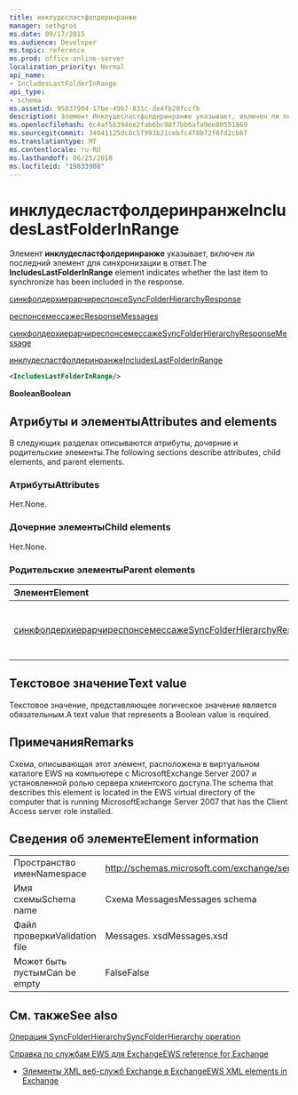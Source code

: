 ```yaml
---
title: инклудесластфолдеринранже
manager: sethgros
ms.date: 09/17/2015
ms.audience: Developer
ms.topic: reference
ms.prod: office-online-server
localization_priority: Normal
api_name:
- IncludesLastFolderInRange
api_type:
- schema
ms.assetid: 95837904-17be-49b7-831c-de4fb20fccfb
description: Элемент Инклудесластфолдеринранже указывает, включен ли последний элемент для синхронизации в ответ.
ms.openlocfilehash: 6c4af5b394ee2fab6bc98f7bb6afa9ee80551869
ms.sourcegitcommit: 34041125dc8c5f993b21cebfc4f8b72f0fd2cb6f
ms.translationtype: MT
ms.contentlocale: ru-RU
ms.lasthandoff: 06/25/2018
ms.locfileid: "19833908"
---
```

# <a name="includeslastfolderinrange"></a><span data-ttu-id="61605-103">инклудесластфолдеринранже</span><span class="sxs-lookup"><span data-stu-id="61605-103">IncludesLastFolderInRange</span></span>

<span data-ttu-id="61605-104">Элемент **инклудесластфолдеринранже** указывает, включен ли последний элемент для синхронизации в ответ.</span><span class="sxs-lookup"><span data-stu-id="61605-104">The **IncludesLastFolderInRange** element indicates whether the last item to synchronize has been included in the response.</span></span> 
  
[<span data-ttu-id="61605-105">синкфолдерхиерарчиреспонсе</span><span class="sxs-lookup"><span data-stu-id="61605-105">SyncFolderHierarchyResponse</span></span>](syncfolderhierarchyresponse.md)
  
[<span data-ttu-id="61605-106">респонсемессажес</span><span class="sxs-lookup"><span data-stu-id="61605-106">ResponseMessages</span></span>](responsemessages.md)
  
[<span data-ttu-id="61605-107">синкфолдерхиерарчиреспонсемессаже</span><span class="sxs-lookup"><span data-stu-id="61605-107">SyncFolderHierarchyResponseMessage</span></span>](syncfolderhierarchyresponsemessage.md)
  
[<span data-ttu-id="61605-108">инклудесластфолдеринранже</span><span class="sxs-lookup"><span data-stu-id="61605-108">IncludesLastFolderInRange</span></span>](includeslastfolderinrange.md)
  
```xml
<IncludesLastFolderInRange/>
```

 <span data-ttu-id="61605-109">**Boolean**</span><span class="sxs-lookup"><span data-stu-id="61605-109">**Boolean**</span></span>
## <a name="attributes-and-elements"></a><span data-ttu-id="61605-110">Атрибуты и элементы</span><span class="sxs-lookup"><span data-stu-id="61605-110">Attributes and elements</span></span>

<span data-ttu-id="61605-111">В следующих разделах описываются атрибуты, дочерние и родительские элементы.</span><span class="sxs-lookup"><span data-stu-id="61605-111">The following sections describe attributes, child elements, and parent elements.</span></span>
  
### <a name="attributes"></a><span data-ttu-id="61605-112">Атрибуты</span><span class="sxs-lookup"><span data-stu-id="61605-112">Attributes</span></span>

<span data-ttu-id="61605-113">Нет.</span><span class="sxs-lookup"><span data-stu-id="61605-113">None.</span></span>
  
### <a name="child-elements"></a><span data-ttu-id="61605-114">Дочерние элементы</span><span class="sxs-lookup"><span data-stu-id="61605-114">Child elements</span></span>

<span data-ttu-id="61605-115">Нет.</span><span class="sxs-lookup"><span data-stu-id="61605-115">None.</span></span>
  
### <a name="parent-elements"></a><span data-ttu-id="61605-116">Родительские элементы</span><span class="sxs-lookup"><span data-stu-id="61605-116">Parent elements</span></span>

|<span data-ttu-id="61605-117">**Элемент**</span><span class="sxs-lookup"><span data-stu-id="61605-117">**Element**</span></span>|<span data-ttu-id="61605-118">**Описание**</span><span class="sxs-lookup"><span data-stu-id="61605-118">**Description**</span></span>|
|:-----|:-----|
|[<span data-ttu-id="61605-119">синкфолдерхиерарчиреспонсемессаже</span><span class="sxs-lookup"><span data-stu-id="61605-119">SyncFolderHierarchyResponseMessage</span></span>](syncfolderhierarchyresponsemessage.md) <br/> |<span data-ttu-id="61605-120">Содержит состояние и результат запроса SyncFolderHierarchy.</span><span class="sxs-lookup"><span data-stu-id="61605-120">Contains the status and result of a SyncFolderHierarchy request.</span></span>  <br/> |
   
## <a name="text-value"></a><span data-ttu-id="61605-121">Текстовое значение</span><span class="sxs-lookup"><span data-stu-id="61605-121">Text value</span></span>

<span data-ttu-id="61605-122">Текстовое значение, представляющее логическое значение является обязательным.</span><span class="sxs-lookup"><span data-stu-id="61605-122">A text value that represents a Boolean value is required.</span></span>
  
## <a name="remarks"></a><span data-ttu-id="61605-123">Примечания</span><span class="sxs-lookup"><span data-stu-id="61605-123">Remarks</span></span>

<span data-ttu-id="61605-124">Схема, описывающая этот элемент, расположена в виртуальном каталоге EWS на компьютере с MicrosoftExchange Server 2007 и установленной ролью сервера клиентского доступа.</span><span class="sxs-lookup"><span data-stu-id="61605-124">The schema that describes this element is located in the EWS virtual directory of the computer that is running MicrosoftExchange Server 2007 that has the Client Access server role installed.</span></span>
  
## <a name="element-information"></a><span data-ttu-id="61605-125">Сведения об элементе</span><span class="sxs-lookup"><span data-stu-id="61605-125">Element information</span></span>

|||
|:-----|:-----|
|<span data-ttu-id="61605-126">Пространство имен</span><span class="sxs-lookup"><span data-stu-id="61605-126">Namespace</span></span>  <br/> |http://schemas.microsoft.com/exchange/services/2006/messages  <br/> |
|<span data-ttu-id="61605-127">Имя схемы</span><span class="sxs-lookup"><span data-stu-id="61605-127">Schema name</span></span>  <br/> |<span data-ttu-id="61605-128">Схема Messages</span><span class="sxs-lookup"><span data-stu-id="61605-128">Messages schema</span></span>  <br/> |
|<span data-ttu-id="61605-129">Файл проверки</span><span class="sxs-lookup"><span data-stu-id="61605-129">Validation file</span></span>  <br/> |<span data-ttu-id="61605-130">Messages. xsd</span><span class="sxs-lookup"><span data-stu-id="61605-130">Messages.xsd</span></span>  <br/> |
|<span data-ttu-id="61605-131">Может быть пустым</span><span class="sxs-lookup"><span data-stu-id="61605-131">Can be empty</span></span>  <br/> |<span data-ttu-id="61605-132">False</span><span class="sxs-lookup"><span data-stu-id="61605-132">False</span></span>  <br/> |
   
## <a name="see-also"></a><span data-ttu-id="61605-133">См. также</span><span class="sxs-lookup"><span data-stu-id="61605-133">See also</span></span>



[<span data-ttu-id="61605-134">Операция SyncFolderHierarchy</span><span class="sxs-lookup"><span data-stu-id="61605-134">SyncFolderHierarchy operation</span></span>](syncfolderhierarchy-operation.md)


[<span data-ttu-id="61605-135">Справка по службам EWS для Exchange</span><span class="sxs-lookup"><span data-stu-id="61605-135">EWS reference for Exchange</span></span>](ews-reference-for-exchange.md)
  
- [<span data-ttu-id="61605-136">Элементы XML веб-служб Exchange в Exchange</span><span class="sxs-lookup"><span data-stu-id="61605-136">EWS XML elements in Exchange</span></span>](ews-xml-elements-in-exchange.md)


